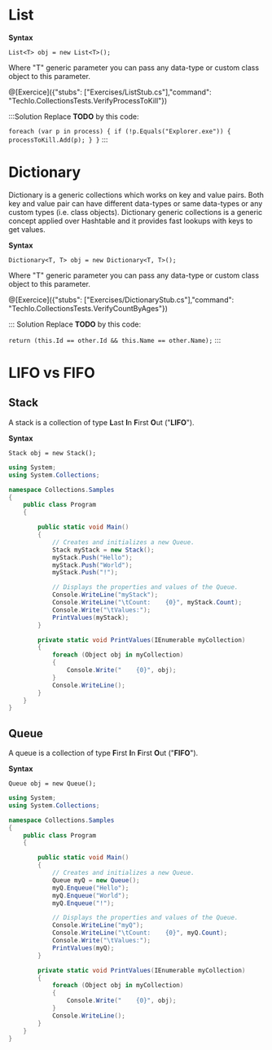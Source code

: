 # List

**Syntax**

`List<T> obj = new List<T>();`

Where "T" generic parameter you can pass any data-type or custom class object to this parameter.

@[Exercice]({"stubs": ["Exercises/ListStub.cs"],"command": "TechIo.CollectionsTests.VerifyProcessToKill"})

:::Solution
Replace **TODO** by this code:

`
foreach (var p in process) { if (!p.Equals("Explorer.exe")) { processToKill.Add(p); } }
`
:::

# Dictionary
Dictionary is a generic collections which works on key and value pairs. Both key and value pair can have different data-types or same data-types or any custom types (i.e. class objects). Dictionary generic collections is a generic concept applied over Hashtable and it provides fast lookups with keys to get values.

**Syntax**

`Dictionary<T, T> obj = new Dictionary<T, T>();`

Where "T" generic parameter you can pass any data-type or custom class object to this parameter.

@[Exercice]({"stubs": ["Exercises/DictionaryStub.cs"],"command": "TechIo.CollectionsTests.VerifyCountByAges"})

::: Solution
Replace **TODO** by this code: 

`return (this.Id == other.Id && this.Name == other.Name);`
:::

# LIFO vs FIFO
## Stack
A stack is a collection of type **L**ast **I**n **F**irst **O**ut ("**LIFO**").

**Syntax**

`Stack obj = new Stack();`

```C# runnable
using System;
using System.Collections;

namespace Collections.Samples
{
    public class Program
    {

        public static void Main()
        {
            // Creates and initializes a new Queue.
            Stack myStack = new Stack();
            myStack.Push("Hello");
            myStack.Push("World");
            myStack.Push("!");

            // Displays the properties and values of the Queue.
            Console.WriteLine("myStack");
            Console.WriteLine("\tCount:    {0}", myStack.Count);
            Console.Write("\tValues:");
            PrintValues(myStack);
        }

        private static void PrintValues(IEnumerable myCollection)
        {
            foreach (Object obj in myCollection)
            {
                Console.Write("    {0}", obj);
            }
            Console.WriteLine();
        }
    }
}
```
## Queue
A queue is a collection of type **F**irst **I**n **F**irst **O**ut ("**FIFO**").

**Syntax**

`Queue obj = new Queue();`

```C# runnable
using System;
using System.Collections;

namespace Collections.Samples
{
    public class Program
    {

        public static void Main()
        {
            // Creates and initializes a new Queue.
            Queue myQ = new Queue();
            myQ.Enqueue("Hello");
            myQ.Enqueue("World");
            myQ.Enqueue("!");

            // Displays the properties and values of the Queue.
            Console.WriteLine("myQ");
            Console.WriteLine("\tCount:    {0}", myQ.Count);
            Console.Write("\tValues:");
            PrintValues(myQ);
        }

        private static void PrintValues(IEnumerable myCollection)
        {
            foreach (Object obj in myCollection)
            {
                Console.Write("    {0}", obj);
            }
            Console.WriteLine();
        }
    }
}
```

